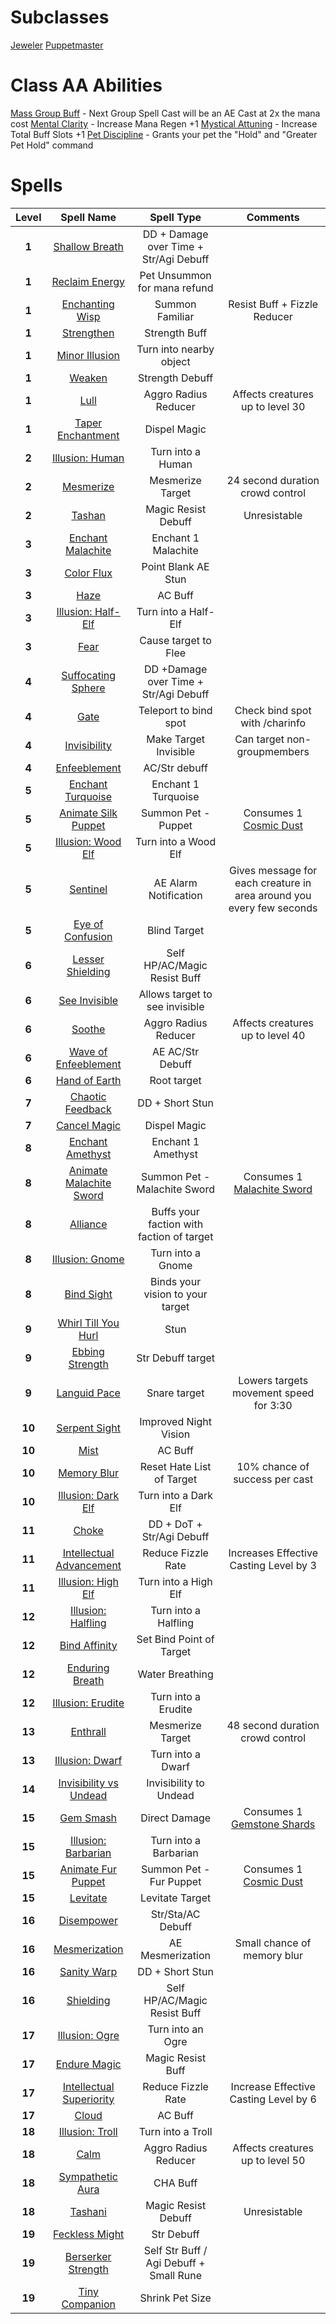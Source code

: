 <!-- TITLE: Enchanter -->
<!-- SUBTITLE: Enchanters are masters of the material world, augmenting and altering objects as they see fit. With a wave of the hand, they can curse and uncurse items, supercharge their allies, and severely weaken their opponents. Enchanters are also able to communicate with the supernatural realm, calling forth a friendly magical wisp to aid them on their travels. Many Enchanters choose to specialize in the art of jewelcrafting, as precious gems are particularly conducive to their enchantment magics -->

# Subclasses

[Jeweler](jeweler)
[Puppetmaster](puppetmaster)


# Class AA Abilities
[Mass Group Buff](mass-group-buff) - Next Group Spell Cast will be an AE Cast at 2x the mana cost
[Mental Clarity](mental-clarity) - Increase Mana Regen +1
[Mystical Attuning](mystical-attuning) - Increase Total Buff Slots +1
[Pet Discipline](pet-discipline) - Grants your pet the "Hold" and "Greater Pet Hold" command


# Spells

|Level|Spell Name|Spell Type|Comments|
|:---:|:-----:|:----:|:----:|
|**1**|[Shallow Breath](shallow-breath)|DD + Damage over Time + Str/Agi Debuff||
|**1**|[Reclaim Energy](reclaim-energy)|Pet Unsummon for mana refund||
|**1**|[Enchanting Wisp](enchanting-wisp)|Summon Familiar|Resist Buff + Fizzle Reducer|
|**1**|[Strengthen](strengthen)|Strength Buff||
|**1**|[Minor Illusion](minor-illusion)|Turn into nearby object||
|**1**|[Weaken](weaken)|Strength Debuff||
|**1**|[Lull](lull)|Aggro Radius Reducer|Affects creatures up to level 30|
|**1**|[Taper Enchantment](taper-enchantment)|Dispel Magic||
|**2**|[Illusion: Human](illusion-human)|Turn into a Human||
|**2**|[Mesmerize](mesmerize)|Mesmerize Target|24 second duration crowd control|
|**2**|[Tashan](tashan)|Magic Resist Debuff|Unresistable|
|**3**|[Enchant Malachite](enchant-malachite)|Enchant 1 Malachite||
|**3**|[Color Flux](color-flux)|Point Blank AE Stun||
|**3**|[Haze](haze)|AC Buff||
|**3**|[Illusion: Half-Elf](illusion-half-elf)|Turn into a Half-Elf||
|**3**|[Fear](fear)|Cause target to Flee||
|**4**|[Suffocating Sphere](suffocating-sphere)|DD +Damage over Time + Str/Agi Debuff||
|**4**|[Gate](gate)|Teleport to bind spot|Check bind spot with /charinfo|
|**4**|[Invisibility](invisibility)|Make Target Invisible|Can target non-groupmembers|
|**4**|[Enfeeblement](enfeeblement)|AC/Str debuff||
|**5**|[Enchant Turquoise](enchant-turquoise)|Enchant 1 Turquoise||
|**5**|[Animate Silk Puppet](animate-silk-puppet)|Summon Pet - Puppet|Consumes 1 [Cosmic Dust](cosmic-dust)|
|**5**|[Illusion: Wood Elf](illusion-wood-elf)|Turn into a Wood Elf||
|**5**|[Sentinel](sentinel)|AE Alarm Notification|Gives message for each creature in area around you every few seconds|
|**5**|[Eye of Confusion](eye-of-confusion)|Blind Target||
|**6**|[Lesser Shielding](lesser-shielding)|Self HP/AC/Magic Resist Buff||
|**6**|[See Invisible](see-invisible)|Allows target to see invisible||
|**6**|[Soothe](soothe)|Aggro Radius Reducer|Affects creatures up to level 40|
|**6**|[Wave of Enfeeblement](wave-of-enfeeblement)|AE AC/Str Debuff||
|**6**|[Hand of Earth](hand-of-earth)|Root target||
|**7**|[Chaotic Feedback](chaotic-feedback)|DD + Short Stun|
|**7**|[Cancel Magic](cancel-magic)|Dispel Magic|
|**8**|[Enchant Amethyst](enchant-amethyst)|Enchant 1 Amethyst||
|**8**|[Animate Malachite Sword](animate-malachite-sword)|Summon Pet - Malachite Sword|Consumes 1 [Malachite Sword](malachite-sword)|
|**8**|[Alliance](alliance)|Buffs your faction with faction of target||
|**8**|[Illusion: Gnome](illusion-gnome)|Turn into a Gnome||
|**8**|[Bind Sight](bind-sight)|Binds your vision to your target||
|**9**|[Whirl Till You Hurl](whirl-till-you-hurl)|Stun||
|**9**|[Ebbing Strength](ebbing-strength)|Str Debuff target||
|**9**|[Languid Pace](languid-pace)|Snare target|Lowers targets movement speed for 3:30|
|**10**|[Serpent Sight](serpent-sight)|Improved Night Vision||
|**10**|[Mist](mist)|AC Buff||
|**10**|[Memory Blur](memory-blur)|Reset Hate List of Target|10% chance of success per cast|
|**10**|[Illusion: Dark Elf](illusion-dark-elf)|Turn into a Dark Elf||
|**11**|[Choke](choke)|DD + DoT + Str/Agi Debuff||
|**11**|[Intellectual Advancement](intellectual-advancement)|Reduce Fizzle Rate|Increases Effective Casting Level by 3|
|**11**|[Illusion: High Elf](illusion-high-elf)|Turn into a High Elf||
|**12**|[Illusion: Halfling](illusion-halfling)|Turn into a Halfling||
|**12**|[Bind Affinity](bind-affinity)|Set Bind Point of Target||
|**12**|[Enduring Breath](enduring-breath)|Water Breathing||
|**12**|[Illusion: Erudite](illusion-erudite)|Turn into a Erudite||
|**13**|[Enthrall](enthrall)|Mesmerize Target|48 second duration crowd control|
|**13**|[Illusion: Dwarf](illusion-dwarf)|Turn into a Dwarf||
|**14**|[Invisibility vs Undead](invisibility-vs-undead)|Invisibility to Undead||
|**15**|[Gem Smash](gem-smash)|Direct Damage|Consumes 1 [Gemstone Shards](gemstone-shards)|
|**15**|[Illusion: Barbarian](illusion-barbarian)|Turn into a Barbarian||
|**15**|[Animate Fur Puppet](animate-fur-puppet)|Summon Pet - Fur Puppet|Consumes 1 [Cosmic Dust](cosmic-dust)|
|**15**|[Levitate](levitate)|Levitate Target||
|**16**|[Disempower](disempower)|Str/Sta/AC Debuff||
|**16**|[Mesmerization](mesmerization)|AE Mesmerization|Small chance of memory blur|
|**16**|[Sanity Warp](sanity-warp)|DD + Short Stun||
|**16**|[Shielding](shielding)|Self HP/AC/Magic Resist Buff||
|**17**|[Illusion: Ogre](illusion-ogre)|Turn into an Ogre||
|**17**|[Endure Magic](endure-magic)|Magic Resist Buff||
|**17**|[Intellectual Superiority](intellectual-superiority)|Reduce Fizzle Rate|Increase Effective Casting Level by 6|
|**17**|[Cloud](cloud)|AC Buff||
|**18**|[Illusion: Troll](illusion-troll)|Turn into a Troll||
|**18**|[Calm](calm)|Aggro Radius Reducer|Affects creatures up to level 50|
|**18**|[Sympathetic Aura](sympathetic-aura)|CHA Buff||
|**18**|[Tashani](tashani)|Magic Resist Debuff|Unresistable|
|**19**|[Feckless Might](feckless-might)|Str Debuff||
|**19**|[Berserker Strength](berserker-strength)|Self Str Buff / Agi Debuff + Small Rune||
|**19**|[Tiny Companion](tiny-companion)|Shrink Pet Size||









